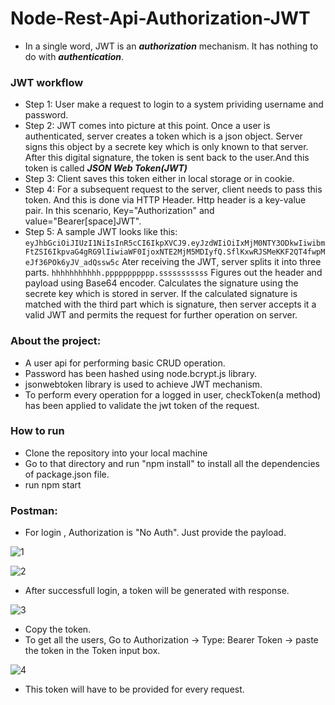 # Node-Rest-Api-Authorization-JWT
* In a single word, JWT is an ***authorization*** mechanism. It has nothing to do with ***authentication***.
### JWT workflow
* Step 1: User make a request to login to a system prividing username and password.
* Step 2: JWT comes into picture at this point. Once a user is authenticated, server creates a token which is a json object.
Server signs this object by a secrete key which is only known to that server. After this digital signature, the token is sent back to the user.And this token is called ***JSON Web Token(JWT)***
* Step 3: Client saves this token either in local storage or in cookie.
* Step 4: For a subsequent request to the server, client needs to pass this token. And this is done via HTTP Header. Http header is a key-value pair. In this scenario, Key="Authorization" and value="Bearer[space]JWT".
* Step 5: A sample JWT looks like this:
  ` eyJhbGciOiJIUzI1NiIsInR5cCI6IkpXVCJ9.eyJzdWIiOiIxMjM0NTY3ODkwIiwibmFtZSI6IkpvaG4gRG9lIiwiaWF0IjoxNTE2MjM5MDIyfQ.SflKxwRJSMeKKF2QT4fwpMeJf36POk6yJV_adQssw5c ` 
  Ater receiving the JWT, server splits it into three parts. 
`hhhhhhhhhhh.ppppppppppp.sssssssssss`
Figures out the header and payload using Base64 encoder. Calculates the signature using the secrete key which is stored in server. If the calculated signature is matched with the third part which is signature, then server accepts it a valid JWT and permits the request for further operation on server.

### About the project:
* A user api for performing basic CRUD operation. 
* Password has been hashed using node.bcrypt.js library.
* jsonwebtoken library is used to achieve JWT mechanism.
* To perform every operation for a logged in user, checkToken(a method) has been applied to validate the jwt token of the request.

### How to run
* Clone the repository into your local machine
* Go to that directory and run "npm install" to install all the dependencies of package.json file.
* run npm start

### Postman:
* For login , Authorization is "No Auth". Just provide the payload.

![1](https://user-images.githubusercontent.com/36560845/81981330-f9760480-9651-11ea-8ec8-6581cc83cb88.png)

![2](https://user-images.githubusercontent.com/36560845/81981358-03980300-9652-11ea-8a5d-787a85cb2125.png)

* After successfull login, a token will be generated with response.

![3](https://user-images.githubusercontent.com/36560845/81981369-07c42080-9652-11ea-8d7e-b1f6369a0dd1.png)

* Copy the token.
* To get all the users, Go to Authorization -> Type: Bearer Token -> paste the token in the Token input box.

![4](https://user-images.githubusercontent.com/36560845/81981385-0bf03e00-9652-11ea-8579-efbcd9c9dad9.png)

* This token will have to be provided for every request.
